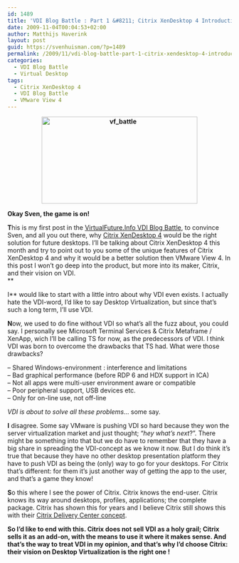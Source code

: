 ```yaml
---
id: 1489
title: 'VDI Blog Battle : Part 1 &#8211; Citrix XenDesktop 4 Introduction'
date: 2009-11-04T00:04:53+02:00
author: Matthijs Haverink
layout: post
guid: https://svenhuisman.com/?p=1489
permalink: /2009/11/vdi-blog-battle-part-1-citrix-xendesktop-4-introduction/
categories:
  - VDI Blog Battle
  - Virtual Desktop
tags:
  - Citrix XenDesktop 4
  - VDI Blog Battle
  - VMware View 4
---
```

<p style="TEXT-ALIGN: center">
  <strong><img class="size-medium wp-image-1475 aligncenter" title="vf_battle" src="https://svenhuisman.com/wp-content/uploads/2009/11/vf_battle-350x195.jpg" alt="vf_battle" width="350" height="195" srcset="https://svenhuisman.com/wp-content/uploads/2009/11/vf_battle-350x195.jpg 350w, https://svenhuisman.com/wp-content/uploads/2009/11/vf_battle.jpg 604w" sizes="(max-width: 350px) 100vw, 350px" /></strong>
</p>

**Okay Sven, the game is on!**

**T**his is my first post in the <a href="https://svenhuisman.com/2009/11/bloggers-battle-citrix-xendesktop-vs-vmware-view/" target="_self">VirtualFuture.Info VDI Blog Battle</a>, to convince Sven, and all you out there, why <a href="https://svenhuisman.com/http:/www.citrix.com/lang/English/lp/lp_1858751.asp" target="_blank">Citrix XenDesktop 4</a> would be the right solution for future desktops. I’ll be talking about Citrix XenDesktop 4 this month and try to point out to you some of the unique features of Citrix XenDesktop 4 and why it would be a better solution then VMware View 4. In this post I won’t go deep into the product, but more into its maker, Citrix, and their vision on VDI.  
**<!--more-->

  
I** would like to start with a little intro about why VDI even exists. I actually hate the VDI-word, I&#8217;d like to say Desktop Virtualization, but since that&#8217;s such a long term, I&#8217;ll use VDI.

**N**ow, we used to do fine without VDI so what’s all the fuzz about, you could say. I personally see Microsoft Terminal Services & Citrix Metaframe / XenApp, wich I’ll be calling TS for now, as the predecessors of VDI. I think VDI was born to overcome the drawbacks that TS had. What were those drawbacks?

&#8211; Shared Windows-environment : interference and limitations  
&#8211; Bad graphical performance (before RDP 6 and HDX support in ICA)  
&#8211; Not all apps were multi-user environment aware or compatible  
&#8211; Poor peripheral support, USB devices etc.  
&#8211; Only for on-line use, not off-line

_VDI is about to solve all these problems_… some say.

**I** disagree. Some say VMware is pushing VDI so hard because they won the server virtualization market and just thought; “_hey what’s next_?”. There might be something into that but we do have to remember that they have a big share in spreading the VDI-concept as we know it now. But I do think it&#8217;s true that because they have no other desktop presentation platform they have to push VDI as being the (only) way to go for your desktops. For Citrix that’s different: for them it’s just another way of getting the app to the user, and that’s a game they know!

**S**o this where I see the power of Citrix. Citrix knows the end-user. Citrix knows its way around desktops, profiles, applications; the complete package. Citrix has shown this for years and I believe Citrix still shows this with their <a href="https://www.citrix.com/English/ps2/products/product.asp?contentID=683711" target="_blank">Citrix Delivery Center concept</a>.

**So I&#8217;d like to end with this. Citrix does not sell VDI as a holy grail; Citrix sells it as an add-on, with the means to use it where it makes sense. And that’s the way to treat VDI in my opinion, and that&#8217;s why I&#8217;d choose Citrix: their vision on Desktop Virtualization is the right one !**